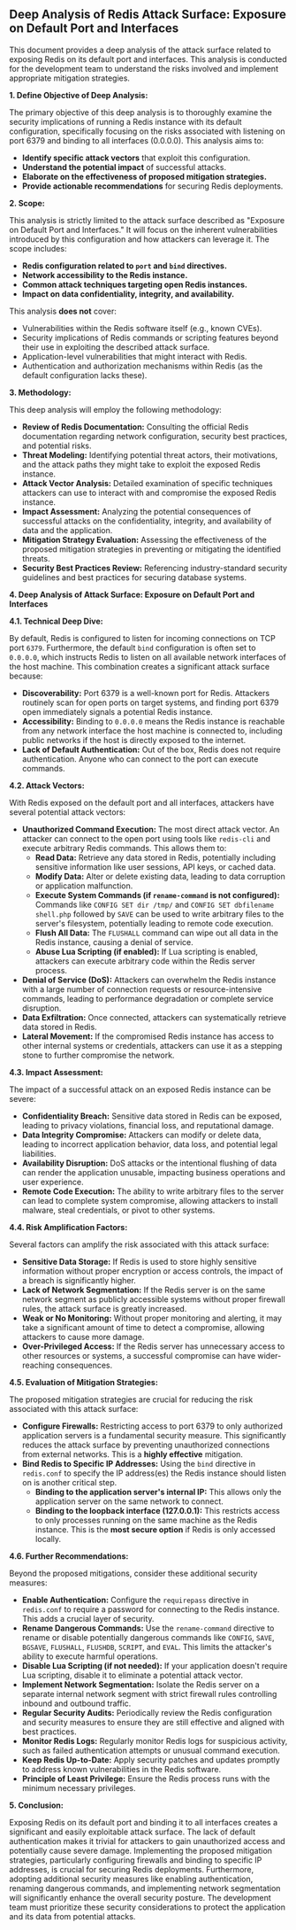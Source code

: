 ## Deep Analysis of Redis Attack Surface: Exposure on Default Port and Interfaces

This document provides a deep analysis of the attack surface related to exposing Redis on its default port and interfaces. This analysis is conducted for the development team to understand the risks involved and implement appropriate mitigation strategies.

**1. Define Objective of Deep Analysis:**

The primary objective of this deep analysis is to thoroughly examine the security implications of running a Redis instance with its default configuration, specifically focusing on the risks associated with listening on port 6379 and binding to all interfaces (0.0.0.0). This analysis aims to:

* **Identify specific attack vectors** that exploit this configuration.
* **Understand the potential impact** of successful attacks.
* **Elaborate on the effectiveness of proposed mitigation strategies.**
* **Provide actionable recommendations** for securing Redis deployments.

**2. Scope:**

This analysis is strictly limited to the attack surface described as "Exposure on Default Port and Interfaces."  It will focus on the inherent vulnerabilities introduced by this configuration and how attackers can leverage it. The scope includes:

* **Redis configuration related to `port` and `bind` directives.**
* **Network accessibility to the Redis instance.**
* **Common attack techniques targeting open Redis instances.**
* **Impact on data confidentiality, integrity, and availability.**

This analysis **does not** cover:

* Vulnerabilities within the Redis software itself (e.g., known CVEs).
* Security implications of Redis commands or scripting features beyond their use in exploiting the described attack surface.
* Application-level vulnerabilities that might interact with Redis.
* Authentication and authorization mechanisms within Redis (as the default configuration lacks these).

**3. Methodology:**

This deep analysis will employ the following methodology:

* **Review of Redis Documentation:**  Consulting the official Redis documentation regarding network configuration, security best practices, and potential risks.
* **Threat Modeling:**  Identifying potential threat actors, their motivations, and the attack paths they might take to exploit the exposed Redis instance.
* **Attack Vector Analysis:**  Detailed examination of specific techniques attackers can use to interact with and compromise the exposed Redis instance.
* **Impact Assessment:**  Analyzing the potential consequences of successful attacks on the confidentiality, integrity, and availability of data and the application.
* **Mitigation Strategy Evaluation:**  Assessing the effectiveness of the proposed mitigation strategies in preventing or mitigating the identified threats.
* **Security Best Practices Review:**  Referencing industry-standard security guidelines and best practices for securing database systems.

**4. Deep Analysis of Attack Surface: Exposure on Default Port and Interfaces**

**4.1. Technical Deep Dive:**

By default, Redis is configured to listen for incoming connections on TCP port `6379`. Furthermore, the default `bind` configuration is often set to `0.0.0.0`, which instructs Redis to listen on all available network interfaces of the host machine. This combination creates a significant attack surface because:

* **Discoverability:** Port 6379 is a well-known port for Redis. Attackers routinely scan for open ports on target systems, and finding port 6379 open immediately signals a potential Redis instance.
* **Accessibility:** Binding to `0.0.0.0` means the Redis instance is reachable from any network interface the host machine is connected to, including public networks if the host is directly exposed to the internet.
* **Lack of Default Authentication:**  Out of the box, Redis does not require authentication. Anyone who can connect to the port can execute commands.

**4.2. Attack Vectors:**

With Redis exposed on the default port and all interfaces, attackers have several potential attack vectors:

* **Unauthorized Command Execution:**  The most direct attack vector. An attacker can connect to the open port using tools like `redis-cli` and execute arbitrary Redis commands. This allows them to:
    * **Read Data:** Retrieve any data stored in Redis, potentially including sensitive information like user sessions, API keys, or cached data.
    * **Modify Data:** Alter or delete existing data, leading to data corruption or application malfunction.
    * **Execute System Commands (if `rename-command` is not configured):**  Commands like `CONFIG SET dir /tmp/` and `CONFIG SET dbfilename shell.php` followed by `SAVE` can be used to write arbitrary files to the server's filesystem, potentially leading to remote code execution.
    * **Flush All Data:** The `FLUSHALL` command can wipe out all data in the Redis instance, causing a denial of service.
    * **Abuse Lua Scripting (if enabled):** If Lua scripting is enabled, attackers can execute arbitrary code within the Redis server process.
* **Denial of Service (DoS):**  Attackers can overwhelm the Redis instance with a large number of connection requests or resource-intensive commands, leading to performance degradation or complete service disruption.
* **Data Exfiltration:**  Once connected, attackers can systematically retrieve data stored in Redis.
* **Lateral Movement:** If the compromised Redis instance has access to other internal systems or credentials, attackers can use it as a stepping stone to further compromise the network.

**4.3. Impact Assessment:**

The impact of a successful attack on an exposed Redis instance can be severe:

* **Confidentiality Breach:** Sensitive data stored in Redis can be exposed, leading to privacy violations, financial loss, and reputational damage.
* **Data Integrity Compromise:** Attackers can modify or delete data, leading to incorrect application behavior, data loss, and potential legal liabilities.
* **Availability Disruption:**  DoS attacks or the intentional flushing of data can render the application unusable, impacting business operations and user experience.
* **Remote Code Execution:**  The ability to write arbitrary files to the server can lead to complete system compromise, allowing attackers to install malware, steal credentials, or pivot to other systems.

**4.4. Risk Amplification Factors:**

Several factors can amplify the risk associated with this attack surface:

* **Sensitive Data Storage:** If Redis is used to store highly sensitive information without proper encryption or access controls, the impact of a breach is significantly higher.
* **Lack of Network Segmentation:** If the Redis server is on the same network segment as publicly accessible systems without proper firewall rules, the attack surface is greatly increased.
* **Weak or No Monitoring:**  Without proper monitoring and alerting, it may take a significant amount of time to detect a compromise, allowing attackers to cause more damage.
* **Over-Privileged Access:** If the Redis server has unnecessary access to other resources or systems, a successful compromise can have wider-reaching consequences.

**4.5. Evaluation of Mitigation Strategies:**

The proposed mitigation strategies are crucial for reducing the risk associated with this attack surface:

* **Configure Firewalls:** Restricting access to port 6379 to only authorized application servers is a fundamental security measure. This significantly reduces the attack surface by preventing unauthorized connections from external networks. This is a **highly effective** mitigation.
* **Bind Redis to Specific IP Addresses:** Using the `bind` directive in `redis.conf` to specify the IP address(es) the Redis instance should listen on is another critical step.
    * **Binding to the application server's internal IP:** This allows only the application server on the same network to connect.
    * **Binding to the loopback interface (127.0.0.1):** This restricts access to only processes running on the same machine as the Redis instance. This is the **most secure option** if Redis is only accessed locally.

**4.6. Further Recommendations:**

Beyond the proposed mitigations, consider these additional security measures:

* **Enable Authentication:** Configure the `requirepass` directive in `redis.conf` to require a password for connecting to the Redis instance. This adds a crucial layer of security.
* **Rename Dangerous Commands:** Use the `rename-command` directive to rename or disable potentially dangerous commands like `CONFIG`, `SAVE`, `BGSAVE`, `FLUSHALL`, `FLUSHDB`, `SCRIPT`, and `EVAL`. This limits the attacker's ability to execute harmful operations.
* **Disable Lua Scripting (if not needed):** If your application doesn't require Lua scripting, disable it to eliminate a potential attack vector.
* **Implement Network Segmentation:** Isolate the Redis server on a separate internal network segment with strict firewall rules controlling inbound and outbound traffic.
* **Regular Security Audits:** Periodically review the Redis configuration and security measures to ensure they are still effective and aligned with best practices.
* **Monitor Redis Logs:** Regularly monitor Redis logs for suspicious activity, such as failed authentication attempts or unusual command execution.
* **Keep Redis Up-to-Date:** Apply security patches and updates promptly to address known vulnerabilities in the Redis software.
* **Principle of Least Privilege:** Ensure the Redis process runs with the minimum necessary privileges.

**5. Conclusion:**

Exposing Redis on its default port and binding it to all interfaces creates a significant and easily exploitable attack surface. The lack of default authentication makes it trivial for attackers to gain unauthorized access and potentially cause severe damage. Implementing the proposed mitigation strategies, particularly configuring firewalls and binding to specific IP addresses, is crucial for securing Redis deployments. Furthermore, adopting additional security measures like enabling authentication, renaming dangerous commands, and implementing network segmentation will significantly enhance the overall security posture. The development team must prioritize these security considerations to protect the application and its data from potential attacks.
